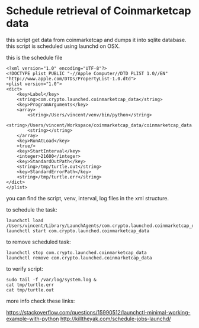 # Schedule retrieval of Coinmarketcap data

this script get data from coinmarketcap and dumps it into sqlite database.
this script is scheduled using launchd on OSX.

this is the schedule file

    <?xml version="1.0" encoding="UTF-8"?>
    <!DOCTYPE plist PUBLIC "-//Apple Computer//DTD PLIST 1.0//EN" "http://www.apple.com/DTDs/PropertyList-1.0.dtd">
    <plist version="1.0">
    <dict>
        <key>Label</key>
        <string>com.crypto.launched.coinmarketcap_data</string>
        <key>ProgramArguments</key>
        <array>
            <string>/Users/vincent/venv/bin/python</string>
            <string>/Users/vincent/Workspace/coinmarketcap_data/coinmarketcap_data.py</string>
            <string></string>
        </array>
        <key>RunAtLoad</key>
        <true/>
        <key>StartInterval</key>
        <integer>21600</integer>
        <key>StandardOutPath</key>
        <string>/tmp/turtle.out</string>
        <key>StandardErrorPath</key>
        <string>/tmp/turtle.err</string>
    </dict>
    </plist>

you can find the script, venv, interval, log files in the xml structure.

to schedule the task:


    launchctl load /Users/vincent/Library/LaunchAgents/com.crypto.launched.coinmarketcap_data.plist 
    launchctl start com.crypto.launched.coinmarketcap_data


to remove scheduled task:
    
    launchctl stop com.crypto.launched.coinmarketcap_data
    launchctl remove com.crypto.launched.coinmarketcap_data

to verify script:

    sudo tail -f /var/log/system.log &
    cat tmp/turtle.err
    cat tmp/turtle.out
    
more info check these links:

https://stackoverflow.com/questions/15990512/launchctl-minimal-working-example-with-python
http://killtheyak.com/schedule-jobs-launchd/


